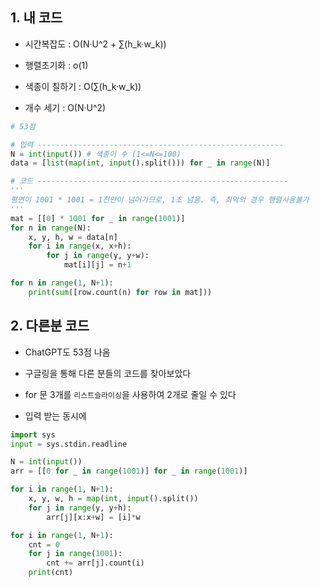 ## 1. 내 코드

- 시간복잡도 : O(N·U^2 + ∑(h_k·w_k))


- 행렬초기화 : o(1)
- 색종이 칠하기 : O(∑(h_k·w_k))
- 개수 세기 : O(N·U^2)

```python
# 53점

# 입력 -------------------------------------------------------
N = int(input()) # 색종이 수 (1<=N<=100)
data = [list(map(int, input().split())) for _ in range(N)]

# 코드 --------------------------------------------------------
'''
평면이 1001 * 1001 = 1천만이 넘어가므로, 1초 넘음. 즉, 최악의 경우 행렬사용불가
'''
mat = [[0] * 1001 for _ in range(1001)]
for n in range(N):
    x, y, h, w = data[n]
    for i in range(x, x+h):
        for j in range(y, y+w):
            mat[i][j] = n+1

for n in range(1, N+1):
    print(sum([row.count(n) for row in mat]))
```

## 2. 다른분 코드

- ChatGPT도 53점 나옴
- 구글링을 통해 다른 분들의 코드를 찾아보았다


- for 문 3개를 `리스트슬라이싱`을 사용하여 2개로 줄일 수 있다
- 입력 받는 동시에 

```python
import sys
input = sys.stdin.readline

N = int(input())
arr = [[0 for _ in range(1001)] for _ in range(1001)]

for i in range(1, N+1):
    x, y, w, h = map(int, input().split())
    for j in range(y, y+h):
        arr[j][x:x+w] = [i]*w

for i in range(1, N+1):
    cnt = 0
    for j in range(1001):
        cnt += arr[j].count(i)
    print(cnt)
```